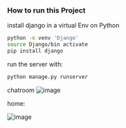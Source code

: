 ### How to run this Project

install django in a virtual Env on Python
```bash
python -m venv 'Django'
source Django/bin activate
pip install django
```

run the server with:
```bash
python manage.py runserver
```

chatroom
![image](https://github.com/user-attachments/assets/6c262f43-16b6-43bd-81fd-610d34f4c761)


home:

![image](https://github.com/user-attachments/assets/cfde9a26-2777-4223-aa12-35e02db53c3a)
